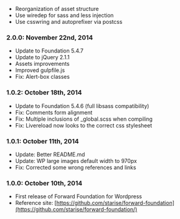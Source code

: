 * Reorganization of asset structure
* Use wiredep for sass and less injection
* Use csswring and autoprefixer via postcss

### 2.0.0: November 22nd, 2014
* Update to Foundation 5.4.7
* Update to jQuery 2.1.1
* Assets improvements
* Improved gulpfile.js
* Fix: Alert-box classes

### 1.0.2: October 18th, 2014
* Update to Foundation 5.4.6 (full libsass compatibility)
* Fix: Comments form alignment
* Fix: Multiple inclusions of _global.scss when compiling
* Fix: Livereload now looks to the correct css stylesheet

### 1.0.1: October 11th, 2014
* Update: Better README.md
* Update: WP large images default width to 970px
* Fix: Corrected some wrong references and links

### 1.0.0: October 10th, 2014
* First release of Forward Foundation for Wordpress
* Reference site: [https://github.com/starise/forward-foundation](https://github.com/starise/forward-foundation/)
